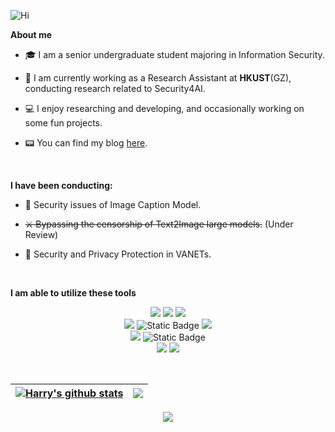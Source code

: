 ![Hi](https://user-images.githubusercontent.com/72896380/228305630-4457fd5d-ec30-4a20-b312-15568562e851.png)

**About me**

- 🎓 I am a senior undergraduate student majoring in Information Security.

- 🏫 I am currently working as a Research Assistant at **HKUST**(GZ), conducting research related to Security4AI.

- 💻 I enjoy researching and developing, and occasionally working on some fun projects.

- 📟 You can find my blog [here](https://www.dengemo.com).
<br>

**I have been conducting:**
- 🤖 Security issues of Image Caption Model.

- ~~⚔️ Bypassing the censorship of Text2Image large models.~~ (Under Review)

- 🚗 Security and Privacy Protection in VANETs.
<br>

<!-- 
  <br><br>
       ⚔️ 1. An attack scheme targeting LM in Text2Image.
  <br>
       🤖 2. Security issues of combining LLM with robotic vision.
  <br>
       🚗 3. Security and Privacy Protection in VANETs.
-->


**I am able to utilize these tools**
<br>
<div align="center">
<p>
    <img src="https://img.shields.io/badge/Python-FFD43B?style=for-the-badge&logo=python&logoColor=blue" />
    <img src="https://img.shields.io/badge/PyTorch-EE4C2C?style=for-the-badge&logo=pytorch&logoColor=white" />
    <img src="https://img.shields.io/badge/TensorFlow-FF6F00?style=for-the-badge&logo=tensorflow&logoColor=white" />
    <br>
    <img src="https://img.shields.io/badge/JAVA-F80000?style=for-the-badge&logo=oracle&logoColor=black" /> 
    <img alt="Static Badge" src="https://img.shields.io/badge/JavaFX-GUI-black?style=for-the-badge&logoColor=white&labelColor=%2365E6D7">
    <img src="https://img.shields.io/badge/Android-3DDC84?style=for-the-badge&logo=android&logoColor=white" />
    <br>
    <img src="https://img.shields.io/badge/C%2B%2B-00599C?style=for-the-badge&logo=c%2B%2B&logoColor=white" />
    <img alt="Static Badge" src="https://img.shields.io/badge/Qt-GUI-black?style=for-the-badge&logo=qt&logoColor=%2341CD52&labelColor=%23969696" />   
    <br>
    <img src="https://img.shields.io/badge/C-00599C?style=for-the-badge&logo=c&logoColor=white" /> 
    <img src="https://img.shields.io/badge/Arduino-00979D?style=for-the-badge&logo=arduino&logoColor=white" />

<p>
</div>
<br>
   
| <a href="https://github.com/anuraghazra/github-readme-stats"><img align="center" src="https://github-readme-stats.vercel.app/api?username=Harry-Deng&show_icons=true&include_all_commits=true&theme=buefy&hide_border=true" alt="Harry's github stats" /></a> | <a href="https://github.com/anuraghazra/github-readme-stats"><img align="center" src="https://github-readme-stats.vercel.app/api/top-langs/?username=Harry-Deng&layout=compact&theme=buefy&hide_border=true" /></a> | 
| ------------- | ------------- |


<!-- Typing SVG by DenverCoder1 - https://github.com/DenverCoder1/readme-typing-svg -->
<p align="center">
  <a href="https://github.com/DenverCoder1/readme-typing-svg"><img src="https://readme-typing-svg.demolab.com/?lines=Move%20Fast%20and%20Break%20Things.&font=Fira%20Code&center=true&color=C197F9&vCenter=true&size=30&pause=1000&width=575&duration=2500"></a>
</p>
